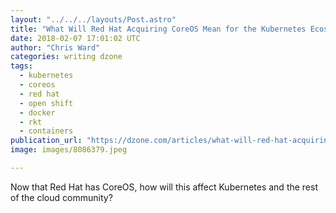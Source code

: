 ```yaml
---
layout: "../../../layouts/Post.astro"
title: "What Will Red Hat Acquiring CoreOS Mean for the Kubernetes Ecosystem?"
date: 2018-02-07 17:01:02 UTC
author: "Chris Ward"
categories: writing dzone
tags:
  - kubernetes
  - coreos
  - red hat
  - open shift
  - docker
  - rkt
  - containers
publication_url: "https://dzone.com/articles/what-will-red-hat-acquiring-coreos-mean-for-the-ku"
image: images/8086379.jpeg

---
```

Now that Red Hat has CoreOS, how will this affect Kubernetes and the rest of the cloud community?

